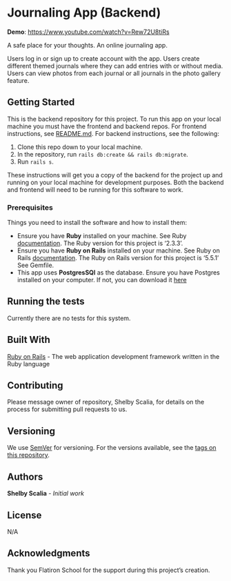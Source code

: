 # Journaling App (Backend)

**Demo**: https://www.youtube.com/watch?v=Rew72U8tiRs

A safe place for your thoughts. An online journaling app. 

Users log in or sign up to create account with the app. Users create different themed journals where they can add entries with or without media. Users can view photos from each journal or all journals in the photo gallery feature. 

## Getting Started

This is the backend repository for this project. To run this app on your local machine you must have the frontend and backend repos. For frontend instructions, see [README.md](https://github.com/srscalia/journal_app_fronten). For backend instructions, see the following:

1. Clone this repo down to your local machine. 
2. In the repository, run `rails db:create && rails db:migrate`. 
3. Run `rails s`.
  
These instructions will get you a copy of the backend for the project up and running on your local machine for development purposes. Both the backend and frontend will need to be running for this software to work.

### Prerequisites

Things you need to install the software and how to install them:

  * Ensure you have **Ruby** installed on your machine. See Ruby [documentation](https://www.ruby-lang.org/en/documentation/installation/). The Ruby version for this project is ‘2.3.3’.
  * Ensure you have **Ruby on Rails** installed on your machine. See Ruby on Rails [documentation](https://guides.rubyonrails.org/v5.0/getting_started.html). The Ruby on Rails version for this project is ‘5.5.1’ See Gemfile. 
  * This app uses **PostgresSQl** as the database. Ensure you have Postgres installed on your computer. If not, you can download it [here](https://postgresapp.com/)

## Running the tests

Currently there are no tests for this system.

## Built With

[Ruby on Rails](https://guides.rubyonrails.org/v5.0/index.html) - The web application development framework written in the Ruby language

## Contributing

Please message owner of repository, Shelby Scalia, for details on the process for submitting pull requests to us.

## Versioning

We use [SemVer](http://semver.org/) for versioning. For the versions available, see the [tags on this repository](https://github.com/srscalia/kitty_kard_backend/tags). 

## Authors

**Shelby Scalia** - *Initial work*

## License

N/A

## Acknowledgments

Thank you Flatiron School for the support during this project’s creation. 
